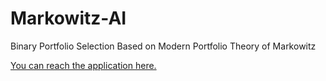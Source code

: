 # Markowitz-AI
Binary Portfolio Selection Based on Modern Portfolio Theory of Markowitz

[You can reach the application here.](https://coldalgorithms-financial-snacks-main-7bnlym.streamlit.app/)
